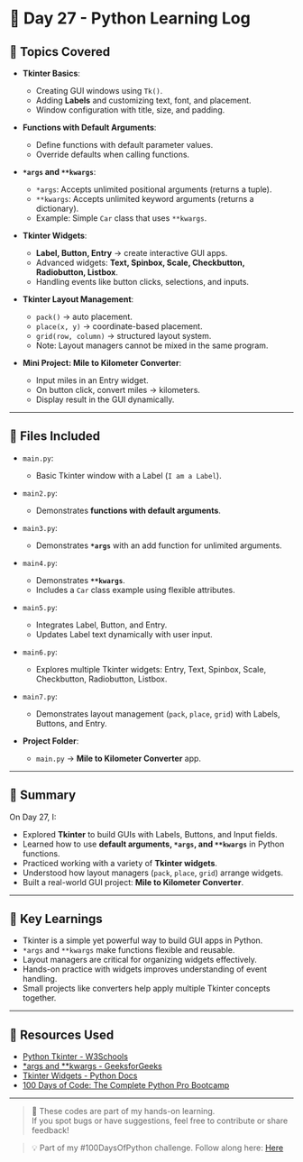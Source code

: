 # 📅 Day 27 - Python Learning Log

## 🧠 Topics Covered
- **Tkinter Basics**:
  - Creating GUI windows using `Tk()`.
  - Adding **Labels** and customizing text, font, and placement.
  - Window configuration with title, size, and padding.

- **Functions with Default Arguments**:
  - Define functions with default parameter values.
  - Override defaults when calling functions.

- **`*args` and `**kwargs`**:
  - `*args`: Accepts unlimited positional arguments (returns a tuple).
  - `**kwargs`: Accepts unlimited keyword arguments (returns a dictionary).
  - Example: Simple `Car` class that uses `**kwargs`.

- **Tkinter Widgets**:
  - **Label, Button, Entry** → create interactive GUI apps.
  - Advanced widgets: **Text, Spinbox, Scale, Checkbutton, Radiobutton, Listbox**.
  - Handling events like button clicks, selections, and inputs.

- **Tkinter Layout Management**:
  - `pack()` → auto placement.
  - `place(x, y)` → coordinate-based placement.
  - `grid(row, column)` → structured layout system.
  - Note: Layout managers cannot be mixed in the same program.

- **Mini Project: Mile to Kilometer Converter**:
  - Input miles in an Entry widget.
  - On button click, convert miles → kilometers.
  - Display result in the GUI dynamically.

---

## 📂 Files Included

- `main.py`:  
  - Basic Tkinter window with a Label (`I am a Label`).

- `main2.py`:  
  - Demonstrates **functions with default arguments**.

- `main3.py`:  
  - Demonstrates **`*args`** with an add function for unlimited arguments.

- `main4.py`:  
  - Demonstrates **`**kwargs`**.  
  - Includes a `Car` class example using flexible attributes.

- `main5.py`:  
  - Integrates Label, Button, and Entry.  
  - Updates Label text dynamically with user input.

- `main6.py`:  
  - Explores multiple Tkinter widgets: Entry, Text, Spinbox, Scale, Checkbutton, Radiobutton, Listbox.

- `main7.py`:  
  - Demonstrates layout management (`pack`, `place`, `grid`) with Labels, Buttons, and Entry.

- **Project Folder**:
  - `main.py` → **Mile to Kilometer Converter** app.

---

## 📝 Summary
On Day 27, I:  
- Explored **Tkinter** to build GUIs with Labels, Buttons, and Input fields.  
- Learned how to use **default arguments, `*args`, and `**kwargs`** in Python functions.  
- Practiced working with a variety of **Tkinter widgets**.  
- Understood how layout managers (`pack`, `place`, `grid`) arrange widgets.  
- Built a real-world GUI project: **Mile to Kilometer Converter**.  

---

## 🚀 Key Learnings
- Tkinter is a simple yet powerful way to build GUI apps in Python.  
- `*args` and `**kwargs` make functions flexible and reusable.  
- Layout managers are critical for organizing widgets effectively.  
- Hands-on practice with widgets improves understanding of event handling.  
- Small projects like converters help apply multiple Tkinter concepts together.  

---

## 🔗 Resources Used
- [Python Tkinter - W3Schools](https://www.w3schools.in/python/gui-programming)  
- [*args and **kwargs - GeeksforGeeks](https://www.geeksforgeeks.org/args-kwargs-python/)  
- [Tkinter Widgets - Python Docs](https://docs.python.org/3/library/tkinter.html)  
- [100 Days of Code: The Complete Python Pro Bootcamp](https://www.udemy.com/course/100-days-of-code/)  

---

> 💬 These codes are part of my hands-on learning.  
> If you spot bugs or have suggestions, feel free to contribute or share feedback!  

> 💡 Part of my #100DaysOfPython challenge. Follow along here: [Here](https://github.com/Pushp11721/100DaysOfPython-LearnAlong)
